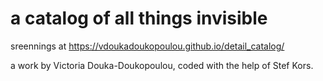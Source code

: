 # a catalog of all things invisible 


sreennings at https://vdoukadoukopoulou.github.io/detail_catalog/


a work by Victoria Douka-Doukopoulou, coded with the help of Stef Kors.
